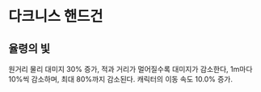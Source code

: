 # 다크니스 핸드건

## 율령의 빛

원거리 물리 대미지 30% 증가, 적과 거리가 멀어질수록 대미지가 감소한다, 1m마다 10%씩 감소하며, 최대 80%까지 감소된다. 캐릭터의 이동 속도 10.0% 증가.
